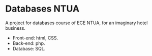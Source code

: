 # Databases NTUA
A project for databases course of ECE NTUA, for an imaginary hotel business.

* Front-end: html, CSS.
* Back-end: php.
* Database: SQL.
